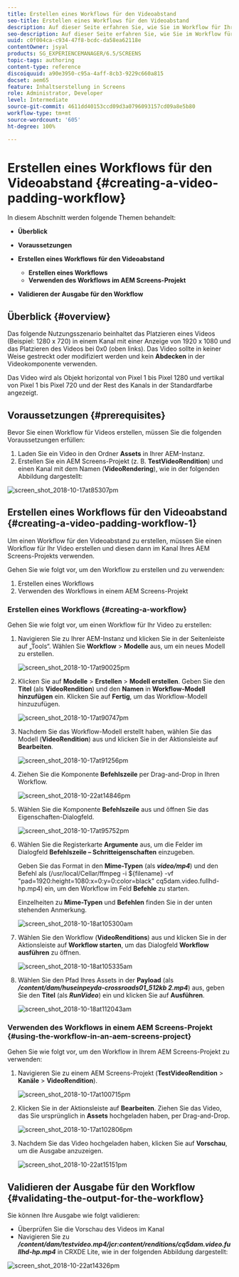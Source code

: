 ```yaml
---
title: Erstellen eines Workflows für den Videoabstand
seo-title: Erstellen eines Workflows für den Videoabstand
description: Auf dieser Seite erfahren Sie, wie Sie im Workflow für Ihre Assets einen Videoabstand (Video-Padding) erstellen.
seo-description: Auf dieser Seite erfahren Sie, wie Sie im Workflow für Ihre Assets einen Videoabstand (Video-Padding) erstellen.
uuid: c0f004ca-c934-47f8-bcdc-da58ea62118e
contentOwner: jsyal
products: SG_EXPERIENCEMANAGER/6.5/SCREENS
topic-tags: authoring
content-type: reference
discoiquuid: a90e3950-c95a-4aff-8cb3-9229c660a815
docset: aem65
feature: Inhaltserstellung in Screens
role: Administrator, Developer
level: Intermediate
source-git-commit: 4611dd40153ccd09d3a0796093157cd09a8e5b80
workflow-type: tm+mt
source-wordcount: '605'
ht-degree: 100%

---
```



# Erstellen eines Workflows für den Videoabstand {#creating-a-video-padding-workflow}

In diesem Abschnitt werden folgende Themen behandelt:

* **Überblick**
* **Voraussetzungen**
* **Erstellen eines Workflows für den Videoabstand**
   * **Erstellen eines Workflows**
   * **Verwenden des Workflows im AEM Screens-Projekt**

* **Validieren der Ausgabe für den Workflow**

## Überblick {#overview}

Das folgende Nutzungsszenario beinhaltet das Platzieren eines Videos (Beispiel: 1280 x 720) in einem Kanal mit einer Anzeige von 1920 x 1080 und das Platzieren des Videos bei 0x0 (oben links). Das Video sollte in keiner Weise gestreckt oder modifiziert werden und kein **Abdecken** in der Videokomponente verwenden.

Das Video wird als Objekt horizontal von Pixel 1 bis Pixel 1280 und vertikal von Pixel 1 bis Pixel 720 und der Rest des Kanals in der Standardfarbe angezeigt.

## Voraussetzungen {#prerequisites}

Bevor Sie einen Workflow für Videos erstellen, müssen Sie die folgenden Voraussetzungen erfüllen:

1. Laden Sie ein Video in den Ordner **Assets** in Ihrer AEM-Instanz.
1. Erstellen Sie ein AEM Screens-Projekt (z. B. **TestVideoRendition**) und einen Kanal mit dem Namen (**VideoRendering**), wie in der folgenden Abbildung dargestellt:

![screen_shot_2018-10-17at85307pm](assets/screen_shot_2018-10-17at85307pm.png)

## Erstellen eines Workflows für den Videoabstand {#creating-a-video-padding-workflow-1}

Um einen Workflow für den Videoabstand zu erstellen, müssen Sie einen Workflow für Ihr Video erstellen und diesen dann im Kanal Ihres AEM Screens-Projekts verwenden.

Gehen Sie wie folgt vor, um den Workflow zu erstellen und zu verwenden:

1. Erstellen eines Workflows
1. Verwenden des Workflows in einem AEM Screens-Projekt

### Erstellen eines Workflows {#creating-a-workflow}

Gehen Sie wie folgt vor, um einen Workflow für Ihr Video zu erstellen:

1. Navigieren Sie zu Ihrer AEM-Instanz und klicken Sie in der Seitenleiste auf „Tools“. Wählen Sie **Workflow** > **Modelle** aus, um ein neues Modell zu erstellen.

   ![screen_shot_2018-10-17at90025pm](assets/screen_shot_2018-10-17at90025pm.png)

1. Klicken Sie auf **Modelle** > **Erstellen** > **Modell erstellen**. Geben Sie den **Titel** (als **VideoRendition**) und den **Namen** in **Workflow-Modell hinzufügen** ein. Klicken Sie auf **Fertig**, um das Workflow-Modell hinzuzufügen.

   ![screen_shot_2018-10-17at90747pm](assets/screen_shot_2018-10-17at90747pm.png)

1. Nachdem Sie das Workflow-Modell erstellt haben, wählen Sie das Modell (**VideoRendition**) aus und klicken Sie in der Aktionsleiste auf **Bearbeiten**.

   ![screen_shot_2018-10-17at91256pm](assets/screen_shot_2018-10-17at91256pm.png)

1. Ziehen Sie die Komponente **Befehlszeile** per Drag-and-Drop in Ihren Workflow.

   ![screen_shot_2018-10-22at14846pm](assets/screen_shot_2018-10-22at14846pm.png)

1. Wählen Sie die Komponente **Befehlszeile** aus und öffnen Sie das Eigenschaften-Dialogfeld.

   ![screen_shot_2018-10-17at95752pm](assets/screen_shot_2018-10-17at95752pm.png)

1. Wählen Sie die Registerkarte **Argumente** aus, um die Felder im Dialogfeld **Befehlszeile – Schritteigenschaften** einzugeben.

   Geben Sie das Format in den **Mime-Typen** (als ***video/mp4***) und den Befehl als (/usr/local/Cellar/ffmpeg -i ${filename} -vf &quot;pad=1920:height=1080:x=0:y=0:color=black&quot; cq5dam.video.fullhd-hp.mp4) ein, um den Workflow im Feld **Befehle** zu starten.

   Einzelheiten zu **Mime-Typen** und **Befehlen** finden Sie in der unten stehenden Anmerkung.

   ![screen_shot_2018-10-18at105300am](assets/screen_shot_2018-10-18at105300am.png)

1. Wählen Sie den Workflow (**VideoRenditions**) aus und klicken Sie in der Aktionsleiste auf **Workflow starten**, um das Dialogfeld **Workflow ausführen** zu öffnen.

   ![screen_shot_2018-10-18at105335am](assets/screen_shot_2018-10-18at105335am.png)

1. Wählen Sie den Pfad Ihres Assets in der **Payload** (als ***/content/dam/huseinpeyda-crossroads01_512kb 2.mp4***) aus, geben Sie den **Titel** (als ***RunVideo***) ein und klicken Sie auf **Ausführen**.

   ![screen_shot_2018-10-18at112043am](assets/screen_shot_2018-10-18at112043am.png)

### Verwenden des Workflows in einem AEM Screens-Projekt {#using-the-workflow-in-an-aem-screens-project}

Gehen Sie wie folgt vor, um den Workflow in Ihrem AEM Screens-Projekt zu verwenden:

1. Navigieren Sie zu einem AEM Screens-Projekt (**TestVideoRendition** > **Kanäle** > **VideoRendition**).

   ![screen_shot_2018-10-17at100715pm](assets/screen_shot_2018-10-17at100715pm.png)

1. Klicken Sie in der Aktionsleiste auf **Bearbeiten**. Ziehen Sie das Video, das Sie ursprünglich in **Assets** hochgeladen haben, per Drag-and-Drop.

   ![screen_shot_2018-10-17at102806pm](assets/screen_shot_2018-10-17at102806pm.png)

1. Nachdem Sie das Video hochgeladen haben, klicken Sie auf **Vorschau**, um die Ausgabe anzuzeigen.

   ![screen_shot_2018-10-22at15151pm](assets/screen_shot_2018-10-22at15151pm.png)

## Validieren der Ausgabe für den Workflow {#validating-the-output-for-the-workflow}

Sie können Ihre Ausgabe wie folgt validieren:

* Überprüfen Sie die Vorschau des Videos im Kanal
* Navigieren Sie zu ***/content/dam/testvideo.mp4/jcr:content/renditions/cq5dam.video.fullhd-hp.mp4*** in CRXDE Lite, wie in der folgenden Abbildung dargestellt:

![screen_shot_2018-10-22at14326pm](assets/screen_shot_2018-10-22at14326pm.png)

